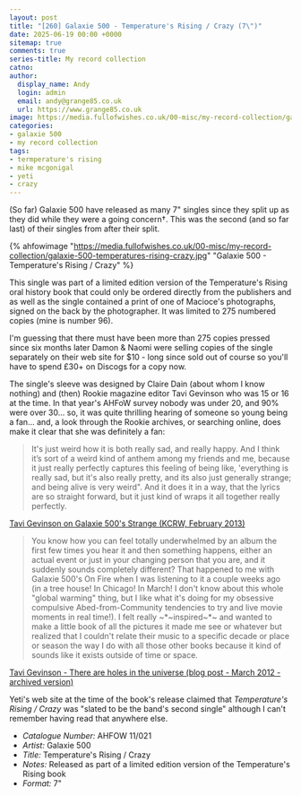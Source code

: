 ```yaml
---
layout: post
title: "[260] Galaxie 500 - Temperature's Rising / Crazy (7\")"
date: 2025-06-19 00:00 +0000
sitemap: true
comments: true
series-title: My record collection
catno:
author:
  display_name: Andy
  login: admin
  email: andy@grange85.co.uk
  url: https://www.grange85.co.uk
image: https://media.fullofwishes.co.uk/00-misc/my-record-collection/galaxie-500-temperatures-rising-crazy.jpg
categories:
- galaxie 500
- my record collection
tags:
- termperature's rising
- mike mcgonigal
- yeti
- crazy
---
```

(So far) Galaxie 500 have released as many 7" singles since they split up as they did while they were a going concern&dagger;. This was the second (and so far last) of their singles from after their split.

{% ahfowimage "https://media.fullofwishes.co.uk/00-misc/my-record-collection/galaxie-500-temperatures-rising-crazy.jpg" "Galaxie 500 - Temperature's Rising / Crazy" %}

This single was part of a limited edition version of the Temperature's Rising oral history book that could only be ordered directly from the publishers and as well as the single contained a print of one of Macioce's photographs, signed on the back by the photographer. It was limited to 275 numbered copies (mine is number 96).

I'm guessing that there must have been more than 275 copies pressed since six months later Damon & Naomi were selling copies of the single separately on their web site for $10 - long since sold out of course so you'll have to spend £30+ on Discogs for a copy now.

The single's sleeve was designed by Claire Dain (about whom I know nothing) and (then) Rookie magazine editor Tavi Gevinson who was 15 or 16 at the time. In that year's AHFoW survey nobody was under 20, and 90% were over 30... so, it was quite thrilling hearing of someone so young being a fan... and, a look through the Rookie archives, or searching online, does make it clear that she was definitely a fan:

<blockquote>
It's just weird how it is both really sad, and really happy. And I think it’s sort of a weird kind of anthem among my friends and me, because it just really perfectly captures this feeling of being like, 'everything is really sad, but it's also really pretty, and its also just generally strange; and being alive is very weird". And it does it in a way, that the lyrics are so straight forward, but it just kind of wraps it all together really perfectly.
</blockquote>
<p class="caption"><a href="https://www.kcrw.com/music/shows/guest-dj-project/tavi-gevinson">Tavi Gevinson on Galaxie 500's Strange (KCRW, February 2013)</a></p>

<blockquote>
You know how you can feel totally underwhelmed by an album the first few times you hear it and then something happens, either an actual event or just in your changing person that you are, and it suddenly sounds completely different? That happened to me with Galaxie 500's On Fire when I was listening to it a couple weeks ago (in a tree house! In Chicago! In March! I don't know about this whole "global warming" thing, but I like what it's doing for my obsessive compulsive Abed-from-Community tendencies to try and live movie moments in real time!). I felt really ~*~inspired~*~ and wanted to make a little book of all the pictures it made me see or whatever but realized that I couldn't relate their music to a specific decade or place or season the way I do with all those other books because it kind of sounds like it exists outside of time or space.
</blockquote>
<p class="caption"><a href="https://web.archive.org/web/20120526042038/http://www.thestylerookie.com/2012/03/there-are-holes-in-universe.html">Tavi Gevinson - There are holes in the universe (blog post - March 2012 - archived version)</a></p>

Yeti's web site at the time of the book's release claimed that _Temperature's Rising / Crazy_ was "slated to be the band's second single" although I can't remember having read that anywhere else.

 - *Catalogue Number:* AHFOW 11/021
 - *Artist:* Galaxie 500
 - *Title:* Temperature's Rising / Crazy
 - *Notes:* Released as part of a limited edition version of the Temperature's Rising book
 - *Format:* 7"

